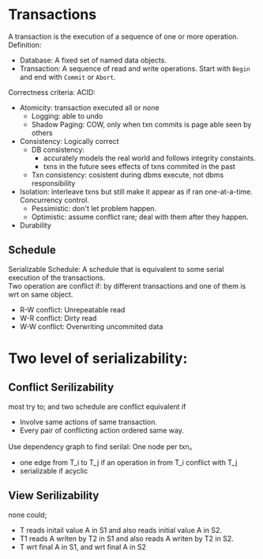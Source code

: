 # Transactions
A transaction is the execution of a sequence of one or more operation.  
Definition:
- Database: A fixed set of named data objects.
- Transaction: A sequence of read and write operations. Start with `Begin` and end with `Commit` or `Abort`.

Correctness criteria: ACID:
- Atomicity: transaction executed all or none
  - Logging: able to undo
  - Shadow Paging: COW, only when txn commits is page able seen by others
- Consistency: Logically correct
  - DB consistency:
    - accurately models the real world and follows integrity constaints.
    - txns in the future sees effects of txns commited in the past
  - Txn consistency: cosistent during dbms execute, not dbms responsibility
- Isolation: interleave txns but still make it appear as if ran one-at-a-time. Concurrency control.
  - Pessimistic: don't let problem happen.
  - Optimistic: assume conflict rare; deal with them after they happen.
- Durability

## Schedule
Serializable Schedule: A schedule that is equivalent to some serial execution of the transactions.  
Two operation are conflict if: by different transactions and one of them is wrt on same object.
- R-W conflict: Unrepeatable read
- W-R conflict: Dirty read
- W-W conflict: Overwriting uncommited data

# Two level of serializability:
## Conflict Serilizability
most try to; and two schedule are conflict equivalent if
- Involve same actions of same transaction.
- Every pair of conflicting action ordered same way.

Use dependency graph to find serilal: One node per txn。
- one edge from T_i to T_j if an operation in from T_i conflict with T_j
- serializable if acyclic

## View Serilizability
none could;
- T reads initail value A in S1 and also reads initial value A in S2.
- T1 reads A writen by T2 in S1 and also reads A writen by T2 in S2.
- T wrt final A in S1, and wrt final A in S2

